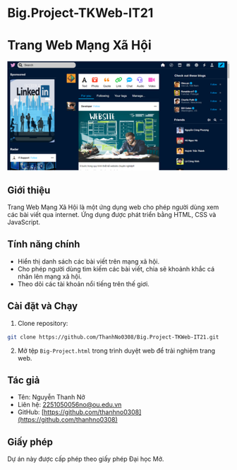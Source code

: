 # Big.Project-TKWeb-IT21
# Trang Web Mạng Xã Hội 

![image](assets/img/366063443_1696968707408610_4979525250667447752_n.png)


## Giới thiệu

Trang Web Mạng Xã Hội là một ứng dụng web cho phép người dùng xem các bài viết qua internet. Ứng dụng được phát triển bằng HTML, CSS và JavaScript.

## Tính năng chính

- Hiển thị danh sách các bài viết trên mạng xã hội.
- Cho phép người dùng tìm kiếm các bài viết, chia sẽ khoảnh khắc cá nhân lên mạng xã hội.
- Theo dõi các tài khoản nổi tiếng trên thế giơi.

## Cài đặt và Chạy
1. Clone repository:
  ```bash
git clone https://github.com/ThanhNo0308/Big.Project-TKWeb-IT21.git
```
2.  Mở tệp `Big-Project.html` trong trình duyệt web để trải nghiệm trang web.

## Tác giả

- Tên: Nguyễn Thanh Nở
- Liên hệ: 2251050056no@ou.edu.vn
- GitHub: [https://github.com/thanhno0308](https://github.com/thanhno0308)


## Giấy phép

Dự án này được cấp phép theo giấy phép Đại học Mở.







